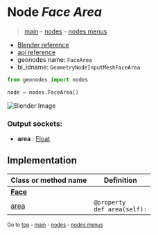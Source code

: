 # Node *Face Area*

> [main](../index.md) - [nodes](nodes.md) - [nodes menus](nodes_menus.md)

- [Blender reference](https://docs.blender.org/manual/en/latest/modeling/geometry_nodes/mesh/face_area.html)
- [api reference](https://docs.blender.org/api/current/bpy.types.GeometryNodeInputMeshFaceArea.html)
- geonodes name: `FaceArea`
- bl_idname: `GeometryNodeInputMeshFaceArea`

```python
from geonodes import nodes

node = nodes.FaceArea()
```

![Blender Image](https://docs.blender.org/manual/en/latest/_images/node-types_GeometryNodeInputMeshFaceArea.webp)

### Output sockets:

- **area** : [Float](Float.md)

## Implementation

| Class or method name | Definition |
|----------------------|------------|
| **[Face](Face.md)** |
| [area](Face.md#area) | `@property`<br> `def area(self):` |

<sub>Go to [top](#node-face-area) - [main](../index.md) - [nodes](nodes.md) - [nodes menus](nodes_menus.md)</sub>

